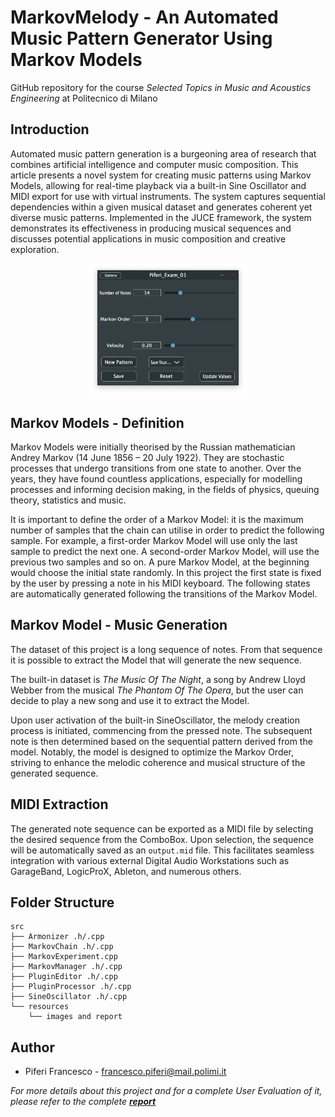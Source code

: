 # MarkovMelody - An Automated Music Pattern Generator Using Markov Models

GitHub repository for the course _Selected Topics in Music and Acoustics Engineering_ at Politecnico di Milano

## Introduction
Automated music pattern generation is a burgeoning area of research that combines artificial intelligence and computer music composition. This article presents a novel system for creating music patterns using Markov Models, allowing for real-time playback via a built-in Sine Oscillator and MIDI export for use with virtual instruments. The system captures sequential dependencies within a given musical dataset and generates coherent yet diverse music patterns. Implemented in the JUCE framework, the system demonstrates its effectiveness in producing musical sequences and discusses potential applications in music composition and creative exploration.

<p align="center">
  <img src="./resources/GUI.png" width="50%"/>
</p>

## Markov Models - Definition
Markov Models were initially theorised by the Russian mathematician Andrey Markov (14 June 1856 – 20 July 1922). They are stochastic processes that undergo transitions from one state to another. Over the years, they have found countless applications, especially for modelling processes and informing decision making, in the fields of physics, queuing theory, statistics and music.

It is important to define the order of a Markov Model: it is the maximum number of samples that the chain can utilise in order to predict the following sample. For example, a first-order Markov Model will use only the last sample to predict the next one. A second-order Markov Model, will use the previous two samples and so on. A pure Markov Model, at the beginning would choose the initial state randomly. In this project the first state is fixed by the user by pressing a note in his MIDI keyboard. The following states are automatically generated following the transitions of the Markov Model.

## Markov Model - Music Generation
The dataset of this project is a long sequence of notes. From that sequence it is possible to extract the Model that will generate the new sequence.

The built-in dataset is _The Music Of The Night_, a song by Andrew Lloyd Webber from the musical _The Phantom Of The Opera_, but the user can decide to play a new song and use it to extract the Model.

Upon user activation of the built-in SineOscillator, the melody creation process is initiated, commencing from the pressed note. The subsequent note is then determined based on the sequential pattern derived from the model. Notably, the model is designed to optimize the Markov Order, striving to enhance the melodic coherence and musical structure of the generated sequence.


## MIDI Extraction
The generated note sequence can be exported as a MIDI file by selecting the desired sequence from the ComboBox. Upon selection, the sequence will be automatically saved as an `output.mid` file. This facilitates seamless integration with various external Digital Audio Workstations such as GarageBand, LogicProX, Ableton, and numerous others.

## Folder Structure
    src
    ├── Armonizer .h/.cpp
    ├── MarkovChain .h/.cpp
    ├── MarkovExperiment.cpp
    ├── MarkovManager .h/.cpp
    ├── PluginEditor .h/.cpp
    ├── PluginProcessor .h/.cpp
    ├── SineOscillator .h/.cpp
    └── resources
        └── images and report

## Author
* Piferi Francesco - francesco.piferi@mail.polimi.it

<i>For more details about this project and for a complete User Evaluation of it, please refer to the complete [**report**](./resources/STMAE_Piferi_Report.pdf)</i>


